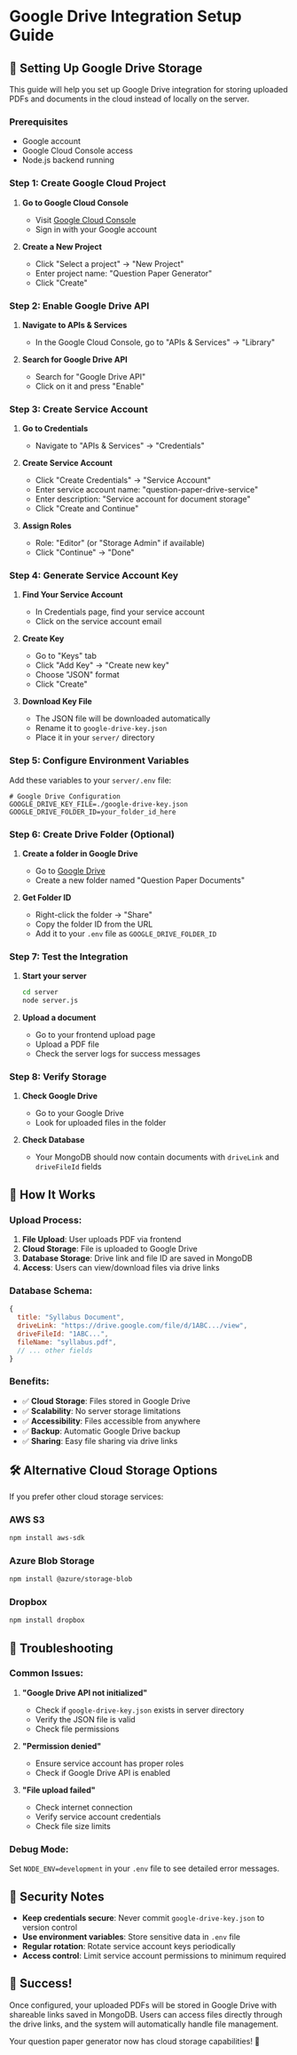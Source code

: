 # Google Drive Integration Setup Guide

## 🚀 Setting Up Google Drive Storage

This guide will help you set up Google Drive integration for storing uploaded PDFs and documents in the cloud instead of locally on the server.

### Prerequisites

- Google account
- Google Cloud Console access
- Node.js backend running

### Step 1: Create Google Cloud Project

1. **Go to Google Cloud Console**
   - Visit [Google Cloud Console](https://console.cloud.google.com/)
   - Sign in with your Google account

2. **Create a New Project**
   - Click "Select a project" → "New Project"
   - Enter project name: "Question Paper Generator"
   - Click "Create"

### Step 2: Enable Google Drive API

1. **Navigate to APIs & Services**
   - In the Google Cloud Console, go to "APIs & Services" → "Library"

2. **Search for Google Drive API**
   - Search for "Google Drive API"
   - Click on it and press "Enable"

### Step 3: Create Service Account

1. **Go to Credentials**
   - Navigate to "APIs & Services" → "Credentials"

2. **Create Service Account**
   - Click "Create Credentials" → "Service Account"
   - Enter service account name: "question-paper-drive-service"
   - Enter description: "Service account for document storage"
   - Click "Create and Continue"

3. **Assign Roles**
   - Role: "Editor" (or "Storage Admin" if available)
   - Click "Continue" → "Done"

### Step 4: Generate Service Account Key

1. **Find Your Service Account**
   - In Credentials page, find your service account
   - Click on the service account email

2. **Create Key**
   - Go to "Keys" tab
   - Click "Add Key" → "Create new key"
   - Choose "JSON" format
   - Click "Create"

3. **Download Key File**
   - The JSON file will be downloaded automatically
   - Rename it to `google-drive-key.json`
   - Place it in your `server/` directory

### Step 5: Configure Environment Variables

Add these variables to your `server/.env` file:

```env
# Google Drive Configuration
GOOGLE_DRIVE_KEY_FILE=./google-drive-key.json
GOOGLE_DRIVE_FOLDER_ID=your_folder_id_here
```

### Step 6: Create Drive Folder (Optional)

1. **Create a folder in Google Drive**
   - Go to [Google Drive](https://drive.google.com/)
   - Create a new folder named "Question Paper Documents"

2. **Get Folder ID**
   - Right-click the folder → "Share"
   - Copy the folder ID from the URL
   - Add it to your `.env` file as `GOOGLE_DRIVE_FOLDER_ID`

### Step 7: Test the Integration

1. **Start your server**
   ```bash
   cd server
   node server.js
   ```

2. **Upload a document**
   - Go to your frontend upload page
   - Upload a PDF file
   - Check the server logs for success messages

### Step 8: Verify Storage

1. **Check Google Drive**
   - Go to your Google Drive
   - Look for uploaded files in the folder

2. **Check Database**
   - Your MongoDB should now contain documents with `driveLink` and `driveFileId` fields

## 🔧 How It Works

### Upload Process:
1. **File Upload**: User uploads PDF via frontend
2. **Cloud Storage**: File is uploaded to Google Drive
3. **Database Storage**: Drive link and file ID are saved in MongoDB
4. **Access**: Users can view/download files via drive links

### Database Schema:
```javascript
{
  title: "Syllabus Document",
  driveLink: "https://drive.google.com/file/d/1ABC.../view",
  driveFileId: "1ABC...",
  fileName: "syllabus.pdf",
  // ... other fields
}
```

### Benefits:
- ✅ **Cloud Storage**: Files stored in Google Drive
- ✅ **Scalability**: No server storage limitations
- ✅ **Accessibility**: Files accessible from anywhere
- ✅ **Backup**: Automatic Google Drive backup
- ✅ **Sharing**: Easy file sharing via drive links

## 🛠️ Alternative Cloud Storage Options

If you prefer other cloud storage services:

### AWS S3
```bash
npm install aws-sdk
```

### Azure Blob Storage
```bash
npm install @azure/storage-blob
```

### Dropbox
```bash
npm install dropbox
```

## 🐛 Troubleshooting

### Common Issues:

1. **"Google Drive API not initialized"**
   - Check if `google-drive-key.json` exists in server directory
   - Verify the JSON file is valid
   - Check file permissions

2. **"Permission denied"**
   - Ensure service account has proper roles
   - Check if Google Drive API is enabled

3. **"File upload failed"**
   - Check internet connection
   - Verify service account credentials
   - Check file size limits

### Debug Mode:
Set `NODE_ENV=development` in your `.env` file to see detailed error messages.

## 📝 Security Notes

- **Keep credentials secure**: Never commit `google-drive-key.json` to version control
- **Use environment variables**: Store sensitive data in `.env` file
- **Regular rotation**: Rotate service account keys periodically
- **Access control**: Limit service account permissions to minimum required

## 🎉 Success!

Once configured, your uploaded PDFs will be stored in Google Drive with shareable links saved in MongoDB. Users can access files directly through the drive links, and the system will automatically handle file management.

Your question paper generator now has cloud storage capabilities! 🚀
